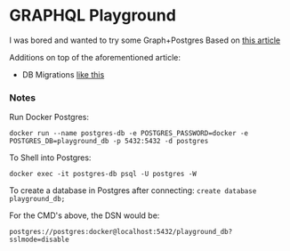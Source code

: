 # GRAPHQL Playground
I was bored and wanted to try some Graph+Postgres
Based on [this article](https://hasura.io/blog/building-a-graphql-api-with-golang-postgres-and-hasura/)

Additions on top of the aforementioned article:
* DB Migrations [like this](https://github.com/golang-migrate/migrate/blob/master/database/postgres/TUTORIAL.md)

### Notes

Run Docker Postgres:

`docker run --name postgres-db -e POSTGRES_PASSWORD=docker -e POSTGRES_DB=playground_db -p 5432:5432 -d postgres`

To Shell into Postgres:

`docker exec -it postgres-db psql -U postgres -W`

To create a database in Postgres after connecting:
`create database playground_db;`

For the CMD's above, the DSN would be:

`postgres://postgres:docker@localhost:5432/playground_db?sslmode=disable`
